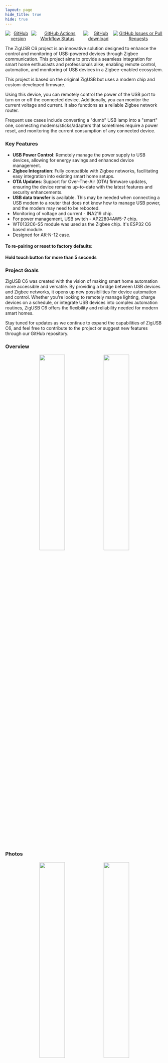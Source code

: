 ```yaml
---
layout: page
hide_title: true
hide: true
---
```


<div align="center" style="display: flex; flex-wrap: nowrap; justify-content: center; align-items: center;"> 
    <a href="https://github.com/xyzroe/ZigUSB_C6/releases"><img src="https://img.shields.io/github/release/xyzroe/ZigUSB_C6.svg" alt="GitHub version"></a>
    <a href="https://github.com/xyzroe/ZigUSB_C6/actions/workflows/build.yml"><img src="https://img.shields.io/github/actions/workflow/status/xyzroe/ZigUSB_C6/build.yml" alt="GitHub Actions Workflow Status"></a>
    <a href="https://github.com/xyzroe/ZigUSB_C6/releases/latest"><img src="https://img.shields.io/github/downloads/xyzroe/ZigUSB_C6/total.svg" alt="GitHub download"></a>
    <a href="https://github.com/xyzroe/ZigUSB_C6/issues"><img src="https://img.shields.io/github/issues/xyzroe/ZigUSB_C6" alt="GitHub Issues or Pull Requests"></a>
</div>

The ZigUSB C6 project is an innovative solution designed to enhance the control and monitoring of USB-powered devices through Zigbee communication. This project aims to provide a seamless integration for smart home enthusiasts and professionals alike, enabling remote control, automation, and monitoring of USB devices in a Zigbee-enabled ecosystem.

This project is based on the original ZigUSB but uses a modern chip and custom-developed firmware.

Using this device, you can remotely control the power of the USB port to turn on or off the connected device. Additionally, you can monitor the current voltage and current. It also functions as a reliable Zigbee network router.

Frequent use cases include converting a "dumb" USB lamp into a "smart" one, connecting modems/sticks/adapters that sometimes require a power reset, and monitoring the current consumption of any connected device.

### Key Features

- **USB Power Control**: Remotely manage the power supply to USB devices, allowing for energy savings and enhanced device management.
- **Zigbee Integration**: Fully compatible with Zigbee networks, facilitating easy integration into existing smart home setups.
- **OTA Updates**: Support for Over-The-Air (OTA) firmware updates, ensuring the device remains up-to-date with the latest features and security enhancements.
- **USB data transfer** is available. This may be needed when connecting a USB modem to a router that does not know how to manage USB power, and the modem may need to be rebooted.
- Monitoring of voltage and current - INA219 chip.
- For power management, USB switch - AP22804AW5-7 chip.
- WT0132C6-S5 module ​​was used as the Zigbee chip. It's ESP32 C6 based module.
- Designed for AK-N-12 case.

#### To re-pairing or reset to factory defaults:

**Hold touch button for more than 5 seconds**

### Project Goals

ZigUSB C6 was created with the vision of making smart home automation more accessible and versatile. By providing a bridge between USB devices and Zigbee networks, it opens up new possibilities for device automation and control. Whether you're looking to remotely manage lighting, charge devices on a schedule, or integrate USB devices into complex automation routines, ZigUSB C6 offers the flexibility and reliability needed for modern smart homes.

Stay tuned for updates as we continue to expand the capabilities of ZigUSB C6, and feel free to contribute to the project or suggest new features through our GitHub repository.

### Overview

<div align="center">
<img width="40%" src="./images/top.png">
<img width="40%" src="./images/bottom.png">
</div>

### Photos

<div align="center">
<img width="40%" src="./images/top_case.jpeg">
<img width="40%" src="./images/back_case.jpeg">
</div>

### Schematic

<div align="center"><img width="90%" src="./hardware/Schematic.png"></div>
  
#### zigbee2mqtt overview

<div align="center">
<img width="40%" src="./images/dash.png">
<img width="55%" src="./images/exposes.png">
</div>

#### Home Assistant overview

<div align="center">
<img width="60%" src="./images/ha.png">
</div>

### Hardware files

- [iBOM page](./hardware/iBOM.html) 🌍
- [BOM file](./hardware/BOM.csv) 📃
- [Gerber zip](./hardware/Gerber.zip) 🗂

This work is licensed under a <a rel="license" href="http://creativecommons.org/licenses/by-nc-sa/4.0/">Creative Commons Attribution-NonCommercial-ShareAlike 4.0 International License</a>

### Web Flasher

Flash your device using next options:

<ol>
  <li>Connect your device using USB-TTL adapter.</li>
  <li id="coms">Hit "Connect" and select the correct COM port. <a onclick="showSerialHelp()">No device found?</a></li>
  <li>Get firmware installed and connected in less than 3 minutes!</li>
</ol>

<div class="web-install">
  <div class="pick-variant">
    <select id="firmwareVersion">
      <!-- Options will be populated dynamically -->
    </select>
  </div>

 <div class="button-group">
    <button id="connectButton" class="md-button md-button--primary">🔌 CONNECT</button>
    <button id="flashButton" class="md-button md-button--primary" disabled>⚡ FLASH</button>
  </div>

<progress id="progressBar" value="0" max="100" style="display: none;"></progress>

<div id="statusMessage" class="status-message"></div>
<div id="poweredBy">Powered by <a href="https://github.com/espressif/esptool-js/" target="_blank">espressif/esptool-js</a></div>

</div>

<script src="https://cdnjs.cloudflare.com/ajax/libs/crypto-js/4.0.0/crypto-js.min.js"></script>

<script type="module">

import { ESPLoader, Transport } from 'https://unpkg.com/esptool-js/bundle.js';

async function loadFirmwareVersions() {
    try {
        const response = await fetch('https://api.github.com/repos/xyzroe/ZigUSB_C6/releases');
        const data = await response.json();
        const select = document.getElementById('firmwareVersion');
        select.innerHTML = '';
        data.forEach(release => {
            const option = document.createElement('option');
            option.value = release.assets[0].browser_download_url; 
            option.textContent = release.name;
            select.appendChild(option);
        });
    } catch (error) {
        console.error('Error fetching releases:', error);
    }
}

let esploader = null;
let transport = null;
let device = null;

document.getElementById('connectButton').addEventListener('click', async () => {
    const statusMessage = document.getElementById('statusMessage');
    const connectButton = document.getElementById('connectButton');
    try {
        connectButton.disabled = true;
        statusMessage.textContent = 'Select port';

        device = await navigator.serial.requestPort({});
        transport = new Transport(device);
        statusMessage.textContent = 'Connecting...';

        const flashOptions = {
            transport: transport,
            baudrate: parseInt(460800),
            enableTracing: true,
            debugLogging: true,
        };

        esploader = new ESPLoader(flashOptions);

        let chip = await esploader.main();

        document.getElementById('flashButton').disabled = false;
        statusMessage.textContent = 'Connected to: '  + chip;

    } catch (error) {
        console.error('Error connecting to device:', error);
        statusMessage.textContent = 'Failed to connect to device.';
        connectButton.disabled = false;
    }
});


async function closeDevicePort(device) {
    if (!device) return;

    try {

        if (device.readable && device.readable.locked) {
            console.log("Releasing readable stream...");
            await device.readable.cancel();
        }

        if (device.writable && device.writable.locked) {
            console.log("Releasing writable stream...");
            await device.writable.getWriter().releaseLock();
        }

        console.log("Closing the device port...");
        await device.close();
        console.log("Device port closed successfully.");
    } catch (error) {
        console.error("Error closing device port:", error);
 
    }
}
    
document.getElementById('flashButton').addEventListener('click', async () => {
    const statusMessage = document.getElementById('statusMessage');
    const firmwareUrl = document.getElementById('firmwareVersion').value;
    const progressBar = document.getElementById('progressBar');

    try {
        if (!esploader) {
            throw new Error('ESPLoader is not initialized.');
        }

        progressBar.style.display = 'block';
        statusMessage.textContent = 'Flashing...';

        const response = await fetch(firmwareUrl);
        const firmwareArrayBuffer = await response.arrayBuffer();
        const uint8Array = new Uint8Array(firmwareArrayBuffer);
        let firmwareString = '';
        for (let i = 0; i < uint8Array.length; i++) {
            firmwareString += String.fromCharCode(uint8Array[i]);
        }

        const flashOptions = {
            fileArray: [{ data: firmwareString, address: 0x0000 }],
            flashSize: "keep",
            eraseAll: false,
            compress: true,
            reportProgress: (fileIndex, written, total) => {
                progressBar.value = (written / total) * 100;
            },
        };

        await esploader.writeFlash(flashOptions);
        statusMessage.textContent = 'Firmware flashed successfully!';
        alert('Firmware flashed successfully!');
    } catch (error) {
        console.error('Error flashing firmware:', error);
        statusMessage.textContent = 'Failed to flash firmware.';
        alert('Failed to flash firmware.');
    } finally {
        progressBar.style.display = 'none';

        await closeDevicePort(device);

        esploader = null;
        transport = null;
        device = null;

        document.getElementById('connectButton').disabled = false;
        document.getElementById('flashButton').disabled = true;
    }
});


function showSerialHelp() {
    document.getElementById('coms').innerHTML = `Hit "Connect" and select the correct COM port.<br><br>
    You might be missing the drivers for your board.<br>
    Here are drivers for one of the most popular chip:
    <a href="https://sparks.gogo.co.nz/ch340.html" target="_blank">CH340C</a><br><br>
    Make sure your USB cable supports data transfer.<br><br>
    `;
}

loadFirmwareVersions();
</script>

<style>
.web-install {
    display: flex;
    flex-direction: column;
    align-items: center;
}

.pick-variant, .md-button, #progressBar, .status-message {
    margin: 10px 0;
}

.status-message {
    font-size: 1.2em;
    color: #007BFF;
}

.md-button--primary {
    background-color: #007BFF;
    color: white;
    border: none;
    padding: 10px 20px;
    cursor: pointer;
}

.md-button--primary:disabled {
    background-color: #CCCCCC;
    cursor: not-allowed;
}

#progressBar {
    width: 100%;
    max-width: 300px;
    height: 60px; 
}

#firmwareVersion {
    font-size: 1.5em;
}

#poweredBy {
    margin-top: 2.5em;
    font-size: 0.75em;
}

.button-group {
    display: flex;
    gap: 20px;
}
</style>

#### Firmware Files

All source files are available in this repository. Pre-built firmware files can be found in the [releases section](https://github.com/xyzroe/ZigUSB_C6/releases).

### OTA

##### zigbee2mqtt

1. Put firmware update (.\*ota) file next to config file
2. Create `index.json` file:

```
[
    {
        "url": "ZigUSB_C6.ota",
        "force": true
    }
]
```

3. Add config option to you zigbee2mqtt configuration.yaml file

```
ota:
  zigbee_ota_override_index_location: index.json
```

4. Open OTA tab in z2m and click check update next to your device.
5. Check update process via web UI

##### homed

1. Put firmware update (.\*ota) file to "ota" folder next to config file
2. Open device page and click OTA button
3. Click refresh and then update

### Verified Supported Zigbee Systems

- [zigbee2mqtt](https://www.zigbee2mqtt.io/) - Full support, no longer requires an [external converter](https://github.com/xyzroe/ZigUSB_C6/tree/main/external_converter/ZigUSB_C6.js) ⭐⭐⭐⭐⭐
- [HOMEd](https://wiki.homed.dev/page/HOMEd) - Partial support ⭐⭐⭐⭐
- [ZHA](https://www.home-assistant.io/integrations/zha/) - Partial support ⭐⭐⭐⭐
- Other systems must be tested. The device uses standard clusters and attributes, so most coordinators can support it out of the box.

### Where to buy?

<a href="https://www.tindie.com/stores/mind/?ref=offsite_badges&utm_source=sellers_xyzroe&utm_medium=badges&utm_campaign=badge_large"><img src="https://d2ss6ovg47m0r5.cloudfront.net/badges/tindie-larges.png" alt="I sell on Tindie" height="120"></a>

### Like ♥️?

[![badges](https://badges.aleen42.com/src/buymeacoffee.svg)](https://www.buymeacoffee.com/xyzroe)
[![badges](https://badges.aleen42.com/src/github.svg)](https://github.com/sponsors/xyzroe)
[![badges](https://badges.aleen42.com/src/paypal.svg)](http://paypal.me/xyzroe)

### Contribute 🚀

- [How-to](./CONTRIBUTE.md)

<br>  
ZigUSB_C6 is licensed under the <a rel="license" href="http://creativecommons.org/licenses/by-nc-sa/4.0/">Creative Commons Attribution-NonCommercial-ShareAlike 4.0 International License</a>
